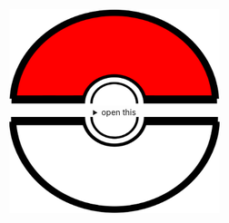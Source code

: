 <div align="center">
  <a href="#"><img src="assets/pokeball-top.png" width="370px" height="170px"></a>
  <details>
    <summary>open this</summary>
    <a href="#"><img src="assets/bitmoji.png" width="150"></a> <br>
    <a href="#"><img src="assets/typing.svg"></a>
    <details open>
      <summary>About me</summary>
      <div align="center">
   
  ✨ Learn more about me on [oyepriyansh.github.io](https://oyepriyansh.github.io). <br>
  💌 You can reach me via email at [priyanshprajapat@duck.com](mailto:priyanshprajapat@duck.com).
</div>
  <a href="https://twitter.com/oyepriyansh" target="blank"><img align="center" src="https://priyan.sh.gg/assets/github/readme/twitter.svg" alt="Priyansh's X handle" title="X"/></a>
  <a href="https://linkedin.com/in/priyanshprajapat" target="blank"><img align="center" src="https://oyepriyansh.pages.dev/assets/github/readme/linkedin.svg" alt="Priyansh's Linkedin handle" title="Linkedin"/></a> 
  <a href="https://instagram.com/oyepriyansh" target="blank"><img align="center" src="https://oyepriyansh.pages.dev/assets/github/readme/instagram.svg" alt="Priyansh's Instagram handle" title="Instagram"/></a>
  <a href="https://discord.com/invite/AeAjegXn6D" target="blank"><img align="center" src="https://oyepriyansh.pages.dev/assets/github/readme/discord.svg" alt="DevArna Discord invite" title="Discord"/></a>
      <div align="left">

```javascript
/**
 * Represents me.
 * @constructor
 * @param {string} languages - Hindi, Gujrati, English.
 * @param {string} hobbies - Cricket, Music, Gaming.
 * @param {string} interests - DiscordJS, Open Source, Javascript, Java.
 * @param {Date} birthday - 28th of May.
 */
```
  </div>
</details>


<details open>
  <summary>Discord Status</summary>
  <div>
    <a href="https://discord.com/users/838764339942785051" target="_blank">
      <img src="https://oyepriyansh.pages.dev/9d5grh" width="355px">
    </a> <br>
  </div>
</details><details open>
  <summary>GitHub Stats</summary>

  <a href="#"><img src="github_stats.svg" width="355px"></a><br>

</details>


<details open>
  <summary>Recent Activity</summary>

<!--RECENT_ACTIVITY:start-->
![new_release](https://oyepriyansh.pages.dev/i/octicons/Release.svg) [v1.0](https://github.com/is-a-software/is-a-software/releases/tag/v1.0) **|** [is-a-software/is-a-software](https://github.com/is-a-software/is-a-software)<br>
![pr_closed](https://oyepriyansh.pages.dev/i/octicons/PullRequestClosed.svg) [#7](undefined) **|** [oyepriyansh/.well-known](https://github.com/oyepriyansh/.well-known)<br>
![issue_closed](https://oyepriyansh.pages.dev/i/octicons/IssueClosed.svg) [#48](https://github.com/PriyanshOrg/join/issues/48) **|** [PriyanshOrg/join](https://github.com/PriyanshOrg/join)<br>
![issue_closed](https://oyepriyansh.pages.dev/i/octicons/IssueClosed.svg) [#1](https://github.com/PriyanshOrg/PriyanshOrg.github.io/issues/1) **|** [PriyanshOrg/PriyanshOrg.github.io](https://github.com/PriyanshOrg/PriyanshOrg.github.io)<br>
![pr_opened](https://oyepriyansh.pages.dev/i/octicons/PullRequestOpened.svg) [#1](undefined) **|** [oyepriyansh/oyepriyansh.github.io](https://github.com/oyepriyansh/oyepriyansh.github.io)<br>
<!--RECENT_ACTIVITY:end-->

</details>

</details>
  <a href="#"><img src="assets/pokeball-bottom.png" width="370px" height="170px"></a>
</div>

